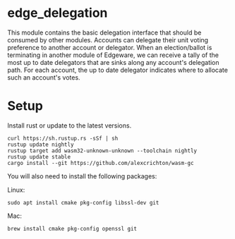 # edge_delegation
This module contains the basic delegation interface that should be consumed by other modules. Accounts can delegate their unit voting preference to another account or delegator. When an election/ballot is terminating in another module of Edgeware, we can receive a tally of the most up to date delegators that are sinks along any account's delegation path. For each account, the up to date delegator indicates where to allocate such an account's votes.

# Setup
Install rust or update to the latest versions.
```
curl https://sh.rustup.rs -sSf | sh
rustup update nightly
rustup target add wasm32-unknown-unknown --toolchain nightly
rustup update stable
cargo install --git https://github.com/alexcrichton/wasm-gc
```

You will also need to install the following packages:

Linux:
```
sudo apt install cmake pkg-config libssl-dev git
```

Mac:
```
brew install cmake pkg-config openssl git
```